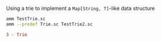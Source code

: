 Using a trie to implement a `Map[String, T]`-like data structure

```bash
amm TestTrie.sc
amm --predef Trie.sc TestTrie2.sc
```

```diff
3 - Trie
```